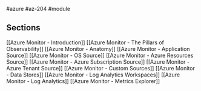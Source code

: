 #azure #az-204 #module 

## Sections
[[Azure Monitor - Introduction]]
[[Azure Monitor - The Pillars of Observability]]
[[Azure Monitor - Anatomy]]
[[Azure Monitor - Application Source]]
[[Azure Monitor - OS Source]]
[[Azure Monitor - Azure Resources Source]]
[[Azure Monitor - Azure Subscription Source]]
[[Azure Monitor - Azure Tenant Source]]
[[Azure Monitor - Custom Sources]]
[[Azure Monitor - Data Stores]]
[[Azure Monitor - Log Analytics Workspaces]]
[[Azure Monitor - Log Analytics]]
[[Azure Monitor - Metrics Explorer]]